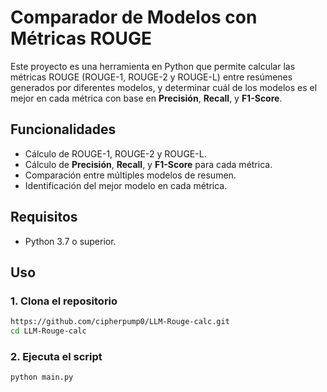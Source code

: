 # Comparador de Modelos con Métricas ROUGE

Este proyecto es una herramienta en Python que permite calcular las métricas ROUGE (ROUGE-1, ROUGE-2 y ROUGE-L) entre resúmenes generados por diferentes modelos, y determinar cuál de los modelos es el mejor en cada métrica con base en **Precisión**, **Recall**, y **F1-Score**.

## Funcionalidades

- Cálculo de ROUGE-1, ROUGE-2 y ROUGE-L.
- Cálculo de **Precisión**, **Recall**, y **F1-Score** para cada métrica.
- Comparación entre múltiples modelos de resumen.
- Identificación del mejor modelo en cada métrica.

## Requisitos

- Python 3.7 o superior.

## Uso

### 1. Clona el repositorio
```bash
https://github.com/cipherpump0/LLM-Rouge-calc.git
cd LLM-Rouge-calc
```

### 2. Ejecuta el script
```bash
python main.py
```
